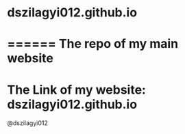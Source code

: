# dszilagyi012.github.io
======
The repo of my main website
======
The Link of my website: dszilagyi012.github.io
======
@dszilagyi012

